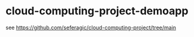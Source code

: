 # cloud-computing-project-demoapp
see https://github.com/seferagic/cloud-computing-project/tree/main
